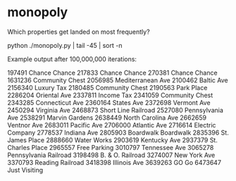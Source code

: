 # monopoly
Which properties get landed on most frequently?


python ./monopoly.py | tail -45 | sort -n

Example output after 100,000,000 iterations:

197491	Chance	Chance
217833	Chance	Chance
270381	Chance	Chance
1631236	Community	Chest
2056985	Mediterranean	Ave
2100462	Baltic	Ave
2156340	Luxury	Tax
2180485	Community	Chest
2190563	Park	Place
2286204	Oriental	Ave
2337811	Income	Tax
2341059	Community	Chest
2343285	Connecticut	Ave
2360164	States	Ave
2372698	Vermont	Ave
2450294	Virginia	Ave
2468873	Short Line	Railroad
2527080	Pennsylvania	Ave
2538291	Marvin	Gardens
2638449	North Carolina	Ave
2662659	Ventnor	Ave
2683011	Pacific	Ave
2706000	Atlantic	Ave
2716614	Electric	Company
2778537	Indiana	Ave
2805903	Boardwalk	Boardwalk
2835396	St. James	Place
2888660	Water	Works
2903619	Kentucky	Ave
2937379	St. Charles	Place
2965557	Free	Parking
3010797	Tennessee	Ave
3065278	Pennsylvania	Railroad
3198498	B. & O.	Railroad
3274007	New York	Ave
3370793	Reading	Railroad
3418398	Illinois	Ave
3639263	GO	Go
6473647	Just	Visiting

